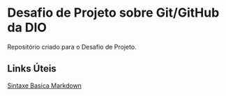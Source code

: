 # Desafio de Projeto sobre Git/GitHub da DIO
Repositório criado para o Desafio de Projeto. 

## Links Úteis
[Sintaxe Basica Markdown](https://www.markdownguide.org/basic-syntax/)
